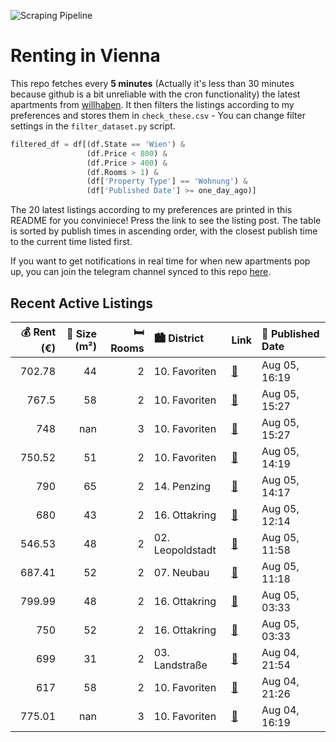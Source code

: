 ![Scraping Pipeline](https://github.com/AthomsG/renting-in-vienna/actions/workflows/run_pipeline.yml/badge.svg)


# Renting in Vienna

This repo fetches every **5 minutes** (Actually it's less than 30 minutes because github is a bit unreliable with the cron functionality) the latest apartments from [willhaben](https://www.willhaben.at/).
It then filters the listings according to my preferences and stores them in `check_these.csv` - You can change filter settings in the `filter_dataset.py` script.

```python
filtered_df = df[(df.State == 'Wien') & 
                 (df.Price < 800) &
                 (df.Price > 400) &
                 (df.Rooms > 1) &
                 (df['Property Type'] == 'Wohnung') &
                 (df['Published Date'] >= one_day_ago)]
```

The 20 latest listings according to my preferences are printed in this README for you conviniece! Press the link to see the listing post.
The table is sorted by publish times in ascending order, with the closest publish time to the current time listed first.

If you want to get notifications in real time for when new apartments pop up, you can join the telegram channel synced to this repo [here](https://t.me/+1HPAYOf5BSsyNTlk).

## Recent Active Listings

|   💰 Rent (€) |   📏 Size (m²) |   🛏️ Rooms | 🏙️ District      | Link                                                                                                                                                                                                                                 | 📅 Published Date   |
|-------------:|--------------:|-----------:|:-----------------|:-------------------------------------------------------------------------------------------------------------------------------------------------------------------------------------------------------------------------------------|:-------------------|
|       702.78 |            44 |          2 | 10. Favoriten    | [🔗](https://www.willhaben.at/iad/immobilien/d/mietwohnungen/wien/wien-1100-favoriten/keine-anrufe-bitte%21-nur-schriftliche-anfragen%21-nette-2-zimmer-wohnung-in-der-erlachgasse-1836209989/)                                       | Aug 05, 16:19      |
|       767.5  |            58 |          2 | 10. Favoriten    | [🔗](https://www.willhaben.at/iad/immobilien/d/mietwohnungen/wien/wien-1100-favoriten/super-neubauwohnung-%28-2-zimmer-%29---direkt-bei-der-u1-altes-landgut%21-%21-1094706616/)                                                      | Aug 05, 15:27      |
|       748    |           nan |          3 | 10. Favoriten    | [🔗](https://www.willhaben.at/iad/immobilien/d/mietwohnungen/wien/wien-1100-favoriten/attraktives-wohnen-mitten-im-sonnwendviertel-1097966689/)                                                                                       | Aug 05, 15:27      |
|       750.52 |            51 |          2 | 10. Favoriten    | [🔗](https://www.willhaben.at/iad/immobilien/d/mietwohnungen/wien/wien-1100-favoriten/ausschlie%C3%9Flich-schriftliche-anfragen-bitte-keine-anrufe%21-unbefristet.-aparte-2-zimmer-loggia--wohnung-in-der-karmarschgasse-1878392286/) | Aug 05, 14:19      |
|       790    |            65 |          2 | 14. Penzing      | [🔗](https://www.willhaben.at/iad/immobilien/d/mietwohnungen/wien/wien-1140-penzing/helle-repr%C3%A4sentative-2---zimmer-unbefristet-1599829638/)                                                                                     | Aug 05, 14:17      |
|       680    |            43 |          2 | 16. Ottakring    | [🔗](https://www.willhaben.at/iad/immobilien/d/mietwohnungen/wien/wien-1160-ottakring/helle-43m%C2%B2-gro%C3%9Fe-2-zimmer-wohnung-in-1160-zu-vermieten-680-euro-%28inkl.-bk%29-1549283274/)                                           | Aug 05, 12:14      |
|       546.53 |            48 |          2 | 02. Leopoldstadt | [🔗](https://www.willhaben.at/iad/immobilien/d/mietwohnungen/wien/wien-1020-leopoldstadt/direktvergabe-gemeindebau:-1020-2.-bezirk-bei-donau-2-zimmer-mit-balkon-779695420/)                                                          | Aug 05, 11:58      |
|       687.41 |            52 |          2 | 07. Neubau       | [🔗](https://www.willhaben.at/iad/immobilien/d/mietwohnungen/wien/wien-1070-neubau/%2Aideal-f%C3%BCr-stadtliebhaber%2A-1649797761/)                                                                                                   | Aug 05, 11:18      |
|       799.99 |            48 |          2 | 16. Ottakring    | [🔗](https://www.willhaben.at/iad/immobilien/d/mietwohnungen/wien/wien-1160-ottakring/neubau-%7C-loggia-%7C-albrechtskreithgasse-2068444551/)                                                                                         | Aug 05, 03:33      |
|       750    |            52 |          2 | 16. Ottakring    | [🔗](https://www.willhaben.at/iad/immobilien/d/mietwohnungen/wien/wien-1160-ottakring/gem%C3%BCtlicher-neubau-mit-gartenterrasse-967625875/)                                                                                          | Aug 05, 03:33      |
|       699    |            31 |          2 | 03. Landstraße   | [🔗](https://www.willhaben.at/iad/immobilien/d/mietwohnungen/wien/wien-1030-landstra%C3%9Fe/15-zimmer-in-toller-lage%21%21-u3-schlachthausgasse-in-gehweite-1634179596/)                                                              | Aug 04, 21:54      |
|       617    |            58 |          2 | 10. Favoriten    | [🔗](https://www.willhaben.at/iad/immobilien/d/mietwohnungen/wien/wien-1100-favoriten/direktvergabe-2-zimmer-wohnung-zu-vergeben-1498989778/)                                                                                         | Aug 04, 21:26      |
|       775.01 |           nan |          3 | 10. Favoriten    | [🔗](https://www.willhaben.at/iad/immobilien/d/mietwohnungen/wien/wien-1100-favoriten/wohnen-am-wienerberg---beste-lage-im-s%C3%BCden-von-wien-2004715723/)                                                                           | Aug 04, 16:19      |
